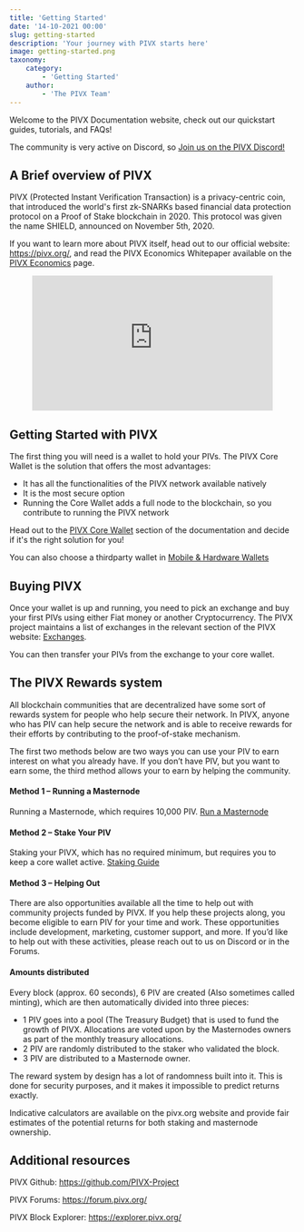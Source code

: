 ```yaml
---
title: 'Getting Started'
date: '14-10-2021 00:00'
slug: getting-started
description: 'Your journey with PIVX starts here'
image: getting-started.png
taxonomy:
    category:
        - 'Getting Started'
    author:
        - 'The PIVX Team'
---
```


Welcome to the PIVX Documentation website, check out our quickstart guides, tutorials, and FAQs!

The community is very active on Discord, so [Join us on the PIVX Discord!](https://discord.pivx.org/)

## A Brief overview of PIVX

PIVX (Protected Instant Verification Transaction) is a privacy-centric coin, that introduced the world's first zk-SNARKs based financial data protection protocol on a Proof of Stake blockchain in 2020. This protocol was given the name SHIELD, announced on November 5th, 2020.

If you want to learn more about PIVX itself, head out to our official website: https://pivx.org/, and read the PIVX Economics Whitepaper available on the [PIVX Economics](https://pivx.org/economics?target=_blank) page.

<center>
<iframe width="424" height="238" src="https://www.youtube.com/embed/bS0949CgF_Q" title="YouTube video player" frameborder="0" allow="accelerometer; autoplay; clipboard-write; encrypted-media; gyroscope; picture-in-picture" allowfullscreen></iframe>
</center>

## Getting Started with PIVX

The first thing you will need is a wallet to hold your PIVs. The PIVX Core Wallet is the solution that offers the most advantages:
* It has all the functionalities of the PIVX network available natively
* It is the most secure option
* Running the Core Wallet adds a full node to the blockchain, so you contribute to running the PIVX network

Head out to the [PIVX Core Wallet](/pivx-core-wallet) section of the documentation and decide if it's the right solution for you!

You can also choose a thirdparty wallet in [Mobile & Hardware Wallets](/mobile-hardware-wallets)

## Buying PIVX

Once your wallet is up and running, you need to pick an exchange and buy your first PIVs using either Fiat money or another Cryptocurrency. The PIVX project maintains a list of exchanges in the relevant section of the PIVX website: [Exchanges](https://pivx.org/exchanges).

You can then transfer your PIVs from the exchange to your core wallet.

## The PIVX Rewards system

All blockchain communities that are decentralized have some sort of rewards system for people who help secure their network.
In PIVX, anyone who has PIV can help secure the network and is able to receive rewards for their efforts by contributing to the proof-of-stake mechanism.

The first two methods below are two ways you can use your PIV to earn interest on what you already have. If you don’t have PIV, but you want to earn some, the third method allows your to earn by helping the community.

#### Method 1 – Running a Masternode
Running a Masternode, which requires 10,000 PIV. [Run a Masternode](/masternodes-and-governance)

#### Method 2 – Stake Your PIV
Staking your PIVX, which has no required minimum, but requires you to keep a core wallet active. [Staking Guide](/staking)

#### Method 3 – Helping Out
There are also opportunities available all the time to help out with community projects funded by PIVX. If you help these projects along, you become eligible to earn PIV for your time and work. These opportunities include development, marketing, customer support, and more. If you’d like to help out with these activities, please reach out to us on Discord or in the Forums.

#### Amounts distributed
Every block (approx. 60 seconds), 6 PIV are created (Also sometimes called minting), which are then automatically divided into three pieces:
* 1 PIV goes into a pool (The Treasury Budget) that is used to fund the growth of PIVX. Allocations are voted upon by the Masternodes owners as part of the monthly treasury allocations.
* 2 PIV are randomly distributed to the staker who validated the block.
* 3 PIV are distributed to a Masternode owner.

The reward system by design has a lot of randomness built into it. This is done for security purposes, and it makes it impossible to predict returns exactly.

Indicative calculators are available on the pivx.org website and provide fair estimates of the potential returns for both staking and masternode ownership.

## Additional resources
PIVX Github: https://github.com/PIVX-Project

PIVX Forums: https://forum.pivx.org/

PIVX Block Explorer: https://explorer.pivx.org/
